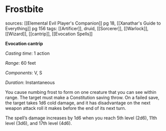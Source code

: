 # Frostbite
sources: [[Elemental Evil Player's Companion]] pg 18, [[Xanathar's Guide to Everything]] pg 156
tags: [[Artificer]], druid, [[Sorcerer]], [[Warlock]], [[Wizard]], [[cantrip]], [[Evocation Spells]]

**Evocation cantrip**

*Casting time*: 1 action

*Range*: 60 feet

*Components*: V, S

*Duration*: Instantaneous

You cause numbing frost to form on one creature that you can see within range. The target must make a Constitution saving throw. On a failed save, the target takes 1d6 cold damage, and it has disadvantage on the next weapon attack roll it makes before the end of its next turn.

The spell’s damage increases by 1d6 when you reach 5th level (2d6), 11th level (3d6), and 17th level (4d6).
